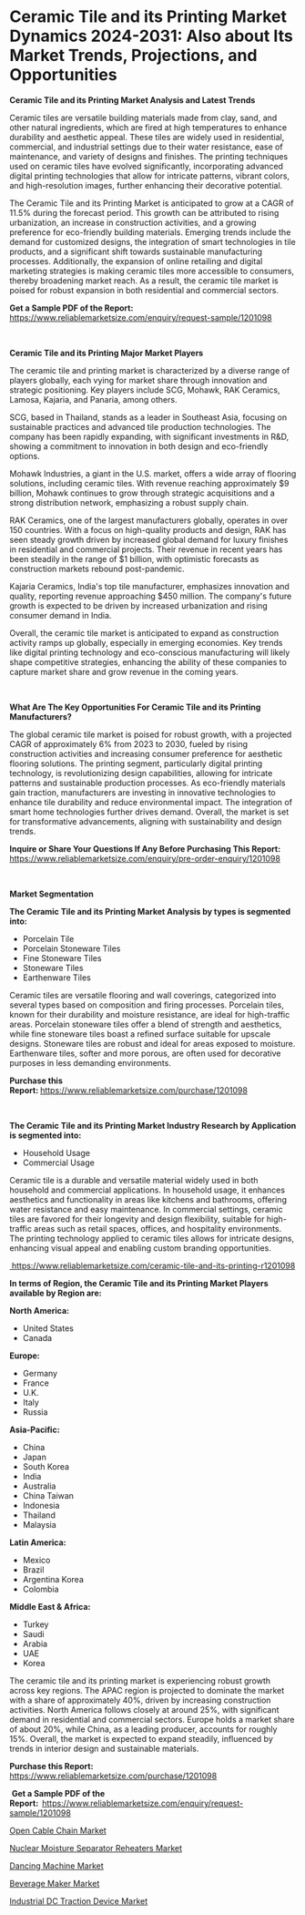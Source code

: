 <p><h1>Ceramic Tile and its Printing Market Dynamics 2024-2031: Also about Its Market Trends, Projections, and Opportunities</h1></p><p><strong>Ceramic Tile and its Printing Market Analysis and Latest Trends</strong></p>
<p><p>Ceramic tiles are versatile building materials made from clay, sand, and other natural ingredients, which are fired at high temperatures to enhance durability and aesthetic appeal. These tiles are widely used in residential, commercial, and industrial settings due to their water resistance, ease of maintenance, and variety of designs and finishes. The printing techniques used on ceramic tiles have evolved significantly, incorporating advanced digital printing technologies that allow for intricate patterns, vibrant colors, and high-resolution images, further enhancing their decorative potential.</p><p>The Ceramic Tile and its Printing Market is anticipated to grow at a CAGR of 11.5% during the forecast period. This growth can be attributed to rising urbanization, an increase in construction activities, and a growing preference for eco-friendly building materials. Emerging trends include the demand for customized designs, the integration of smart technologies in tile products, and a significant shift towards sustainable manufacturing processes. Additionally, the expansion of online retailing and digital marketing strategies is making ceramic tiles more accessible to consumers, thereby broadening market reach. As a result, the ceramic tile market is poised for robust expansion in both residential and commercial sectors.</p></p>
<p><strong>Get a Sample PDF of the Report:&nbsp;</strong> <a href="https://www.reliablemarketsize.com/enquiry/request-sample/1201098?utm_campaign=1766&utm_medium=2&utm_source=Github&utm_content=ia&utm_term=05122024&utm_id=ceramic-tile-and-its-printing">https://www.reliablemarketsize.com/enquiry/request-sample/1201098</a></p>
<p>&nbsp;</p>
<p><strong>Ceramic Tile and its Printing Major Market Players</strong></p>
<p><p>The ceramic tile and printing market is characterized by a diverse range of players globally, each vying for market share through innovation and strategic positioning. Key players include SCG, Mohawk, RAK Ceramics, Lamosa, Kajaria, and Panaria, among others.</p><p>SCG, based in Thailand, stands as a leader in Southeast Asia, focusing on sustainable practices and advanced tile production technologies. The company has been rapidly expanding, with significant investments in R&D, showing a commitment to innovation in both design and eco-friendly options.</p><p>Mohawk Industries, a giant in the U.S. market, offers a wide array of flooring solutions, including ceramic tiles. With revenue reaching approximately $9 billion, Mohawk continues to grow through strategic acquisitions and a strong distribution network, emphasizing a robust supply chain.</p><p>RAK Ceramics, one of the largest manufacturers globally, operates in over 150 countries. With a focus on high-quality products and design, RAK has seen steady growth driven by increased global demand for luxury finishes in residential and commercial projects. Their revenue in recent years has been steadily in the range of $1 billion, with optimistic forecasts as construction markets rebound post-pandemic.</p><p>Kajaria Ceramics, India's top tile manufacturer, emphasizes innovation and quality, reporting revenue approaching $450 million. The company's future growth is expected to be driven by increased urbanization and rising consumer demand in India.</p><p>Overall, the ceramic tile market is anticipated to expand as construction activity ramps up globally, especially in emerging economies. Key trends like digital printing technology and eco-conscious manufacturing will likely shape competitive strategies, enhancing the ability of these companies to capture market share and grow revenue in the coming years.</p></p>
<p>&nbsp;</p>
<p><strong>What Are The Key Opportunities For Ceramic Tile and its Printing Manufacturers?</strong></p>
<p><p>The global ceramic tile market is poised for robust growth, with a projected CAGR of approximately 6% from 2023 to 2030, fueled by rising construction activities and increasing consumer preference for aesthetic flooring solutions. The printing segment, particularly digital printing technology, is revolutionizing design capabilities, allowing for intricate patterns and sustainable production processes. As eco-friendly materials gain traction, manufacturers are investing in innovative technologies to enhance tile durability and reduce environmental impact. The integration of smart home technologies further drives demand. Overall, the market is set for transformative advancements, aligning with sustainability and design trends.</p></p>
<p><strong>Inquire or Share Your Questions If Any Before Purchasing This Report:</strong> <a href="https://www.reliablemarketsize.com/enquiry/pre-order-enquiry/1201098?utm_campaign=1766&utm_medium=2&utm_source=Github&utm_content=ia&utm_term=05122024&utm_id=ceramic-tile-and-its-printing">https://www.reliablemarketsize.com/enquiry/pre-order-enquiry/1201098</a></p>
<p>&nbsp;</p>
<p><strong>Market Segmentation</strong></p>
<p><strong>The Ceramic Tile and its Printing Market Analysis by types is segmented into:</strong></p>
<p><ul><li>Porcelain Tile</li><li>Porcelain Stoneware Tiles</li><li>Fine Stoneware Tiles</li><li>Stoneware Tiles</li><li>Earthenware Tiles</li></ul></p>
<p><p>Ceramic tiles are versatile flooring and wall coverings, categorized into several types based on composition and firing processes. Porcelain tiles, known for their durability and moisture resistance, are ideal for high-traffic areas. Porcelain stoneware tiles offer a blend of strength and aesthetics, while fine stoneware tiles boast a refined surface suitable for upscale designs. Stoneware tiles are robust and ideal for areas exposed to moisture. Earthenware tiles, softer and more porous, are often used for decorative purposes in less demanding environments.</p></p>
<p><strong>Purchase this Report:&nbsp;</strong><a href="https://www.reliablemarketsize.com/purchase/1201098?utm_campaign=1766&utm_medium=2&utm_source=Github&utm_content=ia&utm_term=05122024&utm_id=ceramic-tile-and-its-printing">https://www.reliablemarketsize.com/purchase/1201098</a></p>
<p>&nbsp;</p>
<p><strong>The Ceramic Tile and its Printing Market Industry Research by Application is segmented into:</strong></p>
<p><ul><li>Household Usage</li><li>Commercial Usage</li></ul></p>
<p><p>Ceramic tile is a durable and versatile material widely used in both household and commercial applications. In household usage, it enhances aesthetics and functionality in areas like kitchens and bathrooms, offering water resistance and easy maintenance. In commercial settings, ceramic tiles are favored for their longevity and design flexibility, suitable for high-traffic areas such as retail spaces, offices, and hospitality environments. The printing technology applied to ceramic tiles allows for intricate designs, enhancing visual appeal and enabling custom branding opportunities.</p></p>
<p><a href="https://www.reliablemarketsize.com/ceramic-tile-and-its-printing-r1201098?utm_campaign=1766&utm_medium=2&utm_source=Github&utm_content=ia&utm_term=05122024&utm_id=ceramic-tile-and-its-printing">&nbsp;https://www.reliablemarketsize.com/ceramic-tile-and-its-printing-r1201098</a></p>
<p><strong>In terms of Region, the Ceramic Tile and its Printing Market Players available by Region are:</strong></p>
<p>
    <p> <strong> North America: </strong>
        <ul>
            <li>United States</li>
            <li>Canada</li>
        </ul>
        </p> 
    <p> <strong> Europe: </strong>
        <ul>
            <li>Germany</li>
            <li>France</li>
            <li>U.K.</li>
            <li>Italy</li>
            <li>Russia</li>
        </ul>
        </p> 
    <p> <strong> Asia-Pacific: </strong>
        <ul>
            <li>China</li>
            <li>Japan</li>
            <li>South Korea</li>
            <li>India</li>
            <li>Australia</li>
            <li>China Taiwan</li>
            <li>Indonesia</li>
            <li>Thailand</li>
            <li>Malaysia</li>
        </ul>
        </p> 
    <p> <strong> Latin America: </strong>
        <ul>
            <li>Mexico</li>
            <li>Brazil</li>
            <li>Argentina Korea</li>
            <li>Colombia</li>
        </ul>
        </p> 
    <p> <strong> Middle East & Africa: </strong>
        <ul>
            <li>Turkey</li>
            <li>Saudi</li>
            <li>Arabia</li>
            <li>UAE</li>
            <li>Korea</li>
        </ul>
    </p>
    </p>
<p><p>The ceramic tile and its printing market is experiencing robust growth across key regions. The APAC region is projected to dominate the market with a share of approximately 40%, driven by increasing construction activities. North America follows closely at around 25%, with significant demand in residential and commercial sectors. Europe holds a market share of about 20%, while China, as a leading producer, accounts for roughly 15%. Overall, the market is expected to expand steadily, influenced by trends in interior design and sustainable materials.</p></p>
<p><strong>Purchase this Report: </strong><a href="https://www.reliablemarketsize.com/purchase/1201098?utm_campaign=1766&utm_medium=2&utm_source=Github&utm_content=ia&utm_term=05122024&utm_id=ceramic-tile-and-its-printing">https://www.reliablemarketsize.com/purchase/1201098</a></p>
<p>&nbsp;<strong>Get a Sample PDF of the Report:&nbsp;&nbsp;</strong><a href="https://www.reliablemarketsize.com/enquiry/request-sample/1201098?utm_campaign=1766&utm_medium=2&utm_source=Github&utm_content=ia&utm_term=05122024&utm_id=ceramic-tile-and-its-printing">https://www.reliablemarketsize.com/enquiry/request-sample/1201098</a></p>
<p><strong></strong></p>
<p><p><a href="https://issuu.com/reportprime-2/docs/open-cable-chain-market-size-2030.pptx?utm_campaign=1766&utm_medium=2&utm_source=Github&utm_content=ia&utm_term=05122024&utm_id=ceramic-tile-and-its-printing">Open Cable Chain Market</a></p><p><a href="https://github.com/marlanamarvn/Market-Research-Report-List-1/blob/main/nuclear-moisture-separator-reheaters-market.md?utm_campaign=1766&utm_medium=2&utm_source=Github&utm_content=ia&utm_term=05122024&utm_id=ceramic-tile-and-its-printing">Nuclear Moisture Separator Reheaters Market</a></p><p><a href="https://www.linkedin.com/pulse/projected-growth-dancing-machine-market-from-2031-2024-insights-wqqcc?utm_campaign=1766&utm_medium=2&utm_source=Github&utm_content=ia&utm_term=05122024&utm_id=ceramic-tile-and-its-printing">Dancing Machine Market</a></p><p><a href="https://www.linkedin.com/pulse/beverage-maker-market-report-in-depth-analysis-71-cagr-znwcc?utm_campaign=1766&utm_medium=2&utm_source=Github&utm_content=ia&utm_term=05122024&utm_id=ceramic-tile-and-its-printing">Beverage Maker Market</a></p><p><a href="https://issuu.com/reportprime-2/docs/industrial-dc-traction-device-market-size-2030.ppt?utm_campaign=1766&utm_medium=2&utm_source=Github&utm_content=ia&utm_term=05122024&utm_id=ceramic-tile-and-its-printing">Industrial DC Traction Device Market</a></p></p>